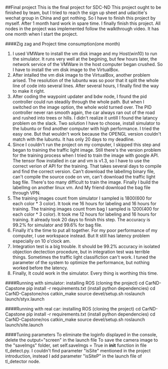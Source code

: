 ##Final project
This is the final project for SDC-ND
This project ought to be finished by team, but I tried to reach the sign up sheet and udacitie's wechat group in China and got nothing. So I have to finish this project by myself. After 1 month hard work in spare time. I finally finish this project.
All nodes in the project was implemented follow the walkthrough video.
It has one month when I start the project.

####Zig zag and Project time consumption(one month)
1. I used VMWare to install the vm disk image and my Host(win10) to run the simulator. It runs very well at the begining, but few hours later, the network service of the VMWare in the host computer began crushed. So I have to install the vm disk image to the VirtualBox.
2. After intalled the vm disk image to the VirtualBox, another problem arised. The resolution of the lubuntu was so poor that it split the whole line of code into several lines. After several hours, I finally find the way to make it right.
3. After coding the waypoint updater and bdw node, I found the pid controller could run steadily through the whole path. But when I switched on the image option, the whole wold turned over. The PID controller never ran smooth again, the car always ran out of the road and rushed into trees or hills. I didn't realize it untill I found the latancy problem on the slack. Two solution I have to choose, install simulator to the lubuntu or find another computer with high performance. I tried the easy one. But that wouldn't work because the OPENGL version couldn't match with the lubuntu. It has only 20 days to my deadline.
4. Since I couldn't run the project on my computer, I skipped this step and began to training the traffic light image. Still there's the version problem for the training process when I tried to train the image with google API. The tensor flow installed in car and vm is v1.3, so I have to use the correct verion of API for the training. That takes several days to compile and find the correct version. Can't  download the labelImg binary file, can't compile the source code on vm, can't download the traffic light bag file. There's too many difficult to train the image. Finally I build the labelImg on another linux vm. And My friend download the bag file through VPN. 
5. The training images count from simulator I sampled is 1800(600 for each color * 3 color). It took me 16 hours for labeling and 16 hours for training. The training images count from bag I sampled is 1200(400 for each color * 3 color). It took me 12 hours for labeling and 16 hours for training. It already took 20 days to finish this step. The accuracy is 99.2% for simulator and 99.6% for bag file.
6. Finally it's the time to put all together. For my poor performance of my computer, I use workspace instead. But It still has latency problem especially on 10 o'clock am.
7. Integration test is a big trouble. It should be 99.2% accuracy in isolated objection dectection procedure, but in integration test was terrible things. Sometimes the traffic light classifiction can't work. I tuned the parameter of the system to optimize the performance, but nothing worked before the latency.
8. Finally, It could work in the simulator. Every thing is worthing this time.

####Running with simulator:
installing ROS
(cloning the project)
cd CarND-Capstone pip install -r requirements.txt (install python dependencies)
cd CarND-Capstone/ros
catkin_make
source devel/setup.sh
roslaunch launch/styx.launch

####Running with real car:
installing ROS
(cloning the project)
cd CarND-Capstone pip install -r requirements.txt (install python dependencies)
cd CarND-Capstone/ros
catkin_make
source devel/setup.sh
roslaunch launch/site.launch

####Tuning parameters
To eliminate the loginfo displayed in the console, delete the  output="screen" in the launch file
To save the camera image to the "saveImgs" folder, set self.saveImgs = True in __init__ function in file tl_detect.py.
I couldn't find parameter "isSite"  mentioned in the project introduction, instead I add parameter "isSiteP" in the launch file of tl_detector node.